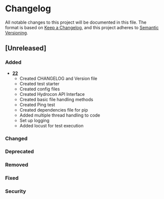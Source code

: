 # Changelog
All notable changes to this project will be documented in this file.
The format is based on [Keep a Changelog](http://keepachangelog.com/en/1.0.0/),
and this project adheres to [Semantic Versioning](https://semver.org/spec/v2.0.0.html).
## [Unreleased]
### Added
- **[22](https://github.com/podaac/hydrocron/issues/22)**
    - Created CHANGELOG and Version file
    - Created test starter
    - Created config files
    - Created Hydrocon API Interface
    - Created basic file handling methods
    - Created Ping test
    - Created dependencies file for pip
    - Added multiple thread handling to code
    - Set up logging
    - Added locust for test execution
### Changed
### Deprecated
### Removed
### Fixed
### Security
